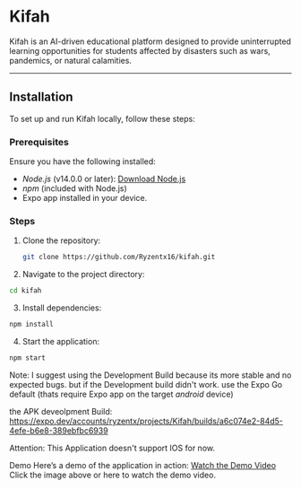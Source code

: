 # Kifah

Kifah is an AI-driven educational platform designed to provide uninterrupted learning opportunities for students affected by disasters such as wars, pandemics, or natural calamities.

---

## Installation

To set up and run Kifah locally, follow these steps:

### Prerequisites

Ensure you have the following installed:

- _Node.js_ (v14.0.0 or later): [Download Node.js](https://nodejs.org/)
- _npm_ (included with Node.js)
- Expo app installed in your device.

### Steps

1. Clone the repository:

   ```bash
   git clone https://github.com/Ryzentx16/kifah.git
   ```

2. Navigate to the project directory:

```bash
cd kifah
```

3. Install dependencies:

```bash
npm install
```

4. Start the application:

```bash
npm start
```

Note: I suggest using the Development Build because its more stable and no expected bugs. but if the Development build didn't work. use the Expo Go default (thats require Expo app on the target _android_ device)

the APK deveolpment Build: https://expo.dev/accounts/ryzentx/projects/Kifah/builds/a6c074e2-84d5-4efe-b6e8-389ebfbc6939

Attention: This Application doesn't support IOS for now.

Demo
Here’s a demo of the application in action:
[Watch the Demo Video](https://www.youtube.com/shorts/nnSVcaklzQI?si=McR2abXDzK2Ue2QY)
Click the image above or here to watch the demo video.
